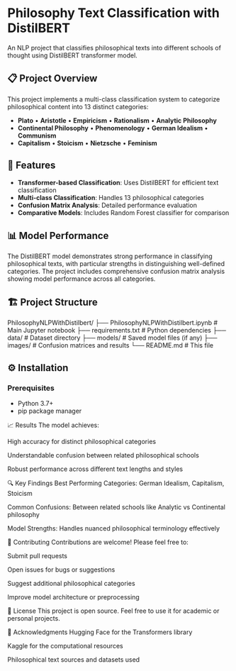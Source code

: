 # Philosophy Text Classification with DistilBERT

An NLP project that classifies philosophical texts into different schools of thought using DistilBERT transformer model.

## 📋 Project Overview

This project implements a multi-class classification system to categorize philosophical content into 13 distinct categories:
- **Plato** • **Aristotle** • **Empiricism** • **Rationalism** • **Analytic Philosophy**
- **Continental Philosophy** • **Phenomenology** • **German Idealism** • **Communism**
- **Capitalism** • **Stoicism** • **Nietzsche** • **Feminism**

## 🚀 Features

- **Transformer-based Classification**: Uses DistilBERT for efficient text classification
- **Multi-class Classification**: Handles 13 philosophical categories
- **Confusion Matrix Analysis**: Detailed performance evaluation
- **Comparative Models**: Includes Random Forest classifier for comparison

## 📊 Model Performance

The DistilBERT model demonstrates strong performance in classifying philosophical texts, with particular strengths in distinguishing well-defined categories. The project includes comprehensive confusion matrix analysis showing model performance across all categories.

## 🏗️ Project Structure
PhilosophyNLPWithDistilbert/
├── PhilosophyNLPWithDistilbert.ipynb # Main Jupyter notebook
├── requirements.txt # Python dependencies
├── data/ # Dataset directory
├── models/ # Saved model files (if any)
├── images/ # Confusion matrices and results
└── README.md # This file


## ⚙️ Installation

### Prerequisites
- Python 3.7+
- pip package manager

📈 Results
The model achieves:

High accuracy for distinct philosophical categories

Understandable confusion between related philosophical schools

Robust performance across different text lengths and styles

🔍 Key Findings
Best Performing Categories: German Idealism, Capitalism, Stoicism

Common Confusions: Between related schools like Analytic vs Continental philosophy

Model Strengths: Handles nuanced philosophical terminology effectively

🤝 Contributing
Contributions are welcome! Please feel free to:

Submit pull requests

Open issues for bugs or suggestions

Suggest additional philosophical categories

Improve model architecture or preprocessing

📝 License
This project is open source. Feel free to use it for academic or personal projects.

🙏 Acknowledgments
Hugging Face for the Transformers library

Kaggle for the computational resources

Philosophical text sources and datasets used
